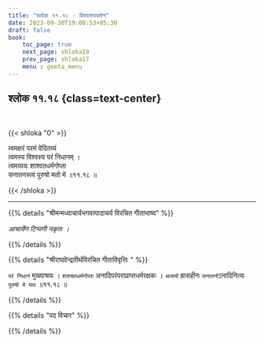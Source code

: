 ```yaml
---
title: "श्लोक ११.१८ - विश्वरूपदर्शन"
date: 2023-09-30T19:08:53+05:30
draft: false
book:
    toc_page: true
    next_page: shloka19
    prev_page: shloka17
    menu : geeta_menu
---
```




## श्लोक ११.१८ {class=text-center}

<br/>

{{< shloka  "0"  >}}

त्वमक्षरं परमं वेदितव्यं  
त्वमस्य विश्वस्य परं निधानम् ।    
त्वमव्ययः शाश्वतधर्मगोप्ता  
सनातनस्त्वं पुरुषो मतो मे ॥११.१८ ॥

{{< /shloka >}}

---


{{% details "श्रीमन्मध्वाचार्यभगवत्पादाचर्य विरचित  गीताभाष्य" %}}

*आचार्येण टिप्पणी नकृतः ।*

{{% /details %}}



{{% details "श्रीराघवेन्द्रतीर्थविरचित गीताविवृत्तिः " %}}

`परं निधानं` मुख्याश्रयः । `शाश्चतधर्मगोप्ता` 
अनादिपरंपराप्राप्तधर्मरक्षकः । 
`अव्ययो` ह्रासहीनः `सनातनो`ऽनादिनित्यः `पुरुषो मे मतः` 
॥११.१८ ॥

{{% /details %}}



{{% details "पद विचार" %}}


{{% /details %}}
